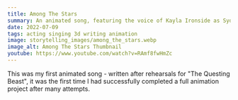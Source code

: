 ```yaml
---
title: Among The Stars
summary: An animated song, featuring the voice of Kayla Ironside as Syd
date: 2022-07-09
tags: acting singing 3d writing animation
image: storytelling_images/among_the_stars.webp
image_alt: Among The Stars Thumbnail
youtube: https://www.youtube.com/watch?v=RAmf8fwHmZc
---
```


This was my first animated song - written after rehearsals for "The Questing Beast", it was the first time I had successfully completed a full animation project after many attempts.